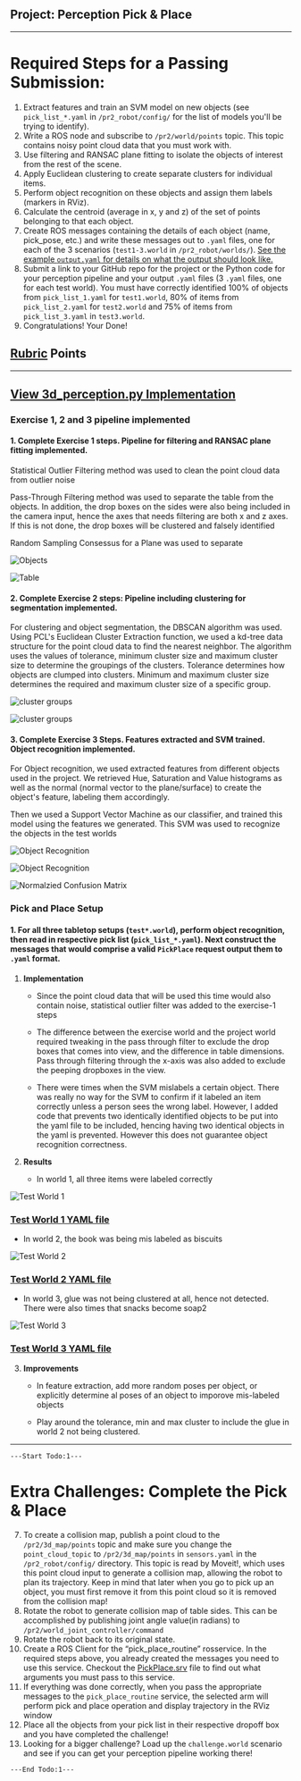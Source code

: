 ## Project: Perception Pick & Place

---

# Required Steps for a Passing Submission:
1. Extract features and train an SVM model on new objects (see `pick_list_*.yaml` in `/pr2_robot/config/` for the list of models you'll be trying to identify). 
2. Write a ROS node and subscribe to `/pr2/world/points` topic. This topic contains noisy point cloud data that you must work with.
3. Use filtering and RANSAC plane fitting to isolate the objects of interest from the rest of the scene.
4. Apply Euclidean clustering to create separate clusters for individual items.
5. Perform object recognition on these objects and assign them labels (markers in RViz).
6. Calculate the centroid (average in x, y and z) of the set of points belonging to that each object.
7. Create ROS messages containing the details of each object (name, pick_pose, etc.) and write these messages out to `.yaml` files, one for each of the 3 scenarios (`test1-3.world` in `/pr2_robot/worlds/`).  [See the example `output.yaml` for details on what the output should look like.](https://github.com/udacity/RoboND-Perception-Project/blob/master/pr2_robot/config/output.yaml)  
8. Submit a link to your GitHub repo for the project or the Python code for your perception pipeline and your output `.yaml` files (3 `.yaml` files, one for each test world).  You must have correctly identified 100% of objects from `pick_list_1.yaml` for `test1.world`, 80% of items from `pick_list_2.yaml` for `test2.world` and 75% of items from `pick_list_3.yaml` in `test3.world`.
9. Congratulations!  Your Done!


## [Rubric](https://review.udacity.com/#!/rubrics/1067/view) Points

---

## [View 3d_perception.py Implementation](./catkin_ws/src/RoboND-Perception-Project/pr2_robot/scripts/3d_perception.py)

### Exercise 1, 2 and 3 pipeline implemented
#### 1. Complete Exercise 1 steps. Pipeline for filtering and RANSAC plane fitting implemented.

Statistical Outlier Filtering method was used to clean the point cloud data from outlier noise

Pass-Through Filtering method was used to separate the table from the objects. In addition, the drop boxes on the sides were also being included in the camera input, hence the axes that needs filtering are both x and z axes. If this is not done, the drop boxes will be clustered and falsely identified

Random Sampling Consessus for a Plane was used to separate

![Objects](./writeup_files/ex_1_steps_implemented_objects.png)

![Table](./writeup_files/ex_1_steps_implemented_table.png)

#### 2. Complete Exercise 2 steps: Pipeline including clustering for segmentation implemented.

For clustering and object segmentation, the DBSCAN algorithm was used. Using PCL's Euclidean Cluster Extraction function, we used a kd-tree data structure for the point cloud data to find the nearest neighbor. The algorithm uses the values of tolerance, minimum cluster size and maximum cluster size to determine the groupings of the clusters. Tolerance determines how objects are clumped into clusters. Minimum and maximum cluster size determines the required and maximum cluster size of a specific group.

![cluster groups](./writeup_files/ex_2_steps_implemented_objects_1.png)

![cluster groups](./writeup_files/ex_2_steps_implemented_objects_2.png)

#### 3. Complete Exercise 3 Steps.  Features extracted and SVM trained.  Object recognition implemented.

For Object recognition, we used extracted features from different objects used in the project. We retrieved Hue, Saturation and Value histograms as well as the normal (normal vector to the plane/surface) to create the object's feature, labeling them accordingly.

Then we used a Support Vector Machine as our classifier, and trained this model using the features we generated. This SVM was used to recognize the objects in the test worlds

![Object Recognition](./writeup_files/ex_3_steps_implemented_objects_1.png)

![Object Recognition](./writeup_files/ex_3_steps_implemented_objects_2.png)

![Normalzied Confusion Matrix](./writeup_files/confusion_matrix.png)

### Pick and Place Setup

#### 1. For all three tabletop setups (`test*.world`), perform object recognition, then read in respective pick list (`pick_list_*.yaml`). Next construct the messages that would comprise a valid `PickPlace` request output them to `.yaml` format.

1. **Implementation**
   
   * Since the point cloud data that will be used this time would also contain noise, statistical outlier filter was added to the exercise-1 steps

   * The difference between the exercise world and the project world required tweaking in the pass through filter to exclude the drop boxes that comes into view, and the difference in table dimensions. Pass through filtering through the x-axis was also added to exclude the peeping dropboxes in the view.

   * There were times when the SVM mislabels a certain object. There was really no way for the SVM to confirm if it labeled an item correctly unless a person sees the wrong label. However, I added code that prevents two identically identified objects to be put into the yaml file to be included, hencing having two identical objects in the yaml is prevented. However this does not guarantee object recognition correctness.

2. **Results**

   * In world 1, all three items were labeled correctly

![Test World 1](./writeup_files/test_world_1_cluster_labeled_robot_view.png)

### [Test World 1 YAML file](./catkin_ws/src/RoboND-Perception-Project/pr2_robot/scripts/test_world_1.yaml)

   * In world 2, the book was being mis labeled as biscuits

![Test World 2](./writeup_files/test_world_2_cluster_labeled_robot_view.png)

### [Test World 2 YAML file](./catkin_ws/src/RoboND-Perception-Project/pr2_robot/scripts/test_world_2.yaml)

   * In world 3, glue was not being clustered at all, hence not detected. There were also times that snacks become soap2

![Test World 3](./writeup_files/test_world_3_cluster_labeled_robot_view.png)

### [Test World 3 YAML file](./catkin_ws/src/RoboND-Perception-Project/pr2_robot/scripts/test_world_3.yaml)

3. **Improvements**

   * In feature extraction, add more random poses per object, or explicitly determine al poses of an object to imporove mis-labeled objects

   * Play around the tolerance, min and max cluster to include the glue in world 2 not being clustered.

---

`---Start Todo:1---`

# Extra Challenges: Complete the Pick & Place 

7. To create a collision map, publish a point cloud to the `/pr2/3d_map/points` topic and make sure you change the `point_cloud_topic` to `/pr2/3d_map/points` in `sensors.yaml` in the `/pr2_robot/config/` directory. This topic is read by Moveit!, which uses this point cloud input to generate a collision map, allowing the robot to plan its trajectory.  Keep in mind that later when you go to pick up an object, you must first remove it from this point cloud so it is removed from the collision map!
8. Rotate the robot to generate collision map of table sides. This can be accomplished by publishing joint angle value(in radians) to `/pr2/world_joint_controller/command`
9. Rotate the robot back to its original state.
10. Create a ROS Client for the “pick_place_routine” rosservice.  In the required steps above, you already created the messages you need to use this service. Checkout the [PickPlace.srv](https://github.com/udacity/RoboND-Perception-Project/tree/master/pr2_robot/srv) file to find out what arguments you must pass to this service.
11. If everything was done correctly, when you pass the appropriate messages to the `pick_place_routine` service, the selected arm will perform pick and place operation and display trajectory in the RViz window
12. Place all the objects from your pick list in their respective dropoff box and you have completed the challenge!
13. Looking for a bigger challenge?  Load up the `challenge.world` scenario and see if you can get your perception pipeline working there!

`---End Todo:1---`